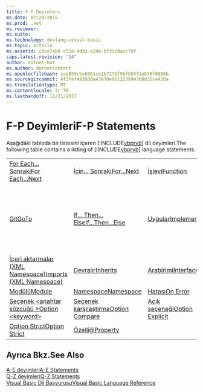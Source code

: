 ```yaml
---
title: F-P Deyimleri
ms.date: 07/20/2015
ms.prod: .net
ms.reviewer: 
ms.suite: 
ms.technology: devlang-visual-basic
ms.topic: article
ms.assetid: cdce7ab0-c52e-4d33-a29b-bf32cdacc79f
caps.latest.revision: "14"
author: dotnet-bot
ms.author: dotnetcontent
ms.openlocfilehash: cae859cbe8081ce1b7278f96fb55f1e876f0986b
ms.sourcegitcommit: 4f3fef493080a43e70e951223894768d36ce430a
ms.translationtype: MT
ms.contentlocale: tr-TR
ms.lasthandoff: 11/21/2017
---
```

# <a name="f-p-statements"></a><span data-ttu-id="91913-102">F-P Deyimleri</span><span class="sxs-lookup"><span data-stu-id="91913-102">F-P Statements</span></span>
<span data-ttu-id="91913-103">Aşağıdaki tabloda bir listesini içeren [!INCLUDE[vbprvb](~/includes/vbprvb-md.md)] dil deyimleri.</span><span class="sxs-lookup"><span data-stu-id="91913-103">The following table contains a listing of [!INCLUDE[vbprvb](~/includes/vbprvb-md.md)] language statements.</span></span>  
  
|||||  
|---|---|---|---|  
|[<span data-ttu-id="91913-104">For Each... Sonraki</span><span class="sxs-lookup"><span data-stu-id="91913-104">For Each...Next</span></span>](../../../visual-basic/language-reference/statements/for-each-next-statement.md)|[<span data-ttu-id="91913-105">İçin... Sonraki</span><span class="sxs-lookup"><span data-stu-id="91913-105">For...Next</span></span>](../../../visual-basic/language-reference/statements/for-next-statement.md)|[<span data-ttu-id="91913-106">İşlevi</span><span class="sxs-lookup"><span data-stu-id="91913-106">Function</span></span>](../../../visual-basic/language-reference/statements/function-statement.md)|[<span data-ttu-id="91913-107">Al</span><span class="sxs-lookup"><span data-stu-id="91913-107">Get</span></span>](../../../visual-basic/language-reference/statements/get-statement.md)|  
|[<span data-ttu-id="91913-108">Git</span><span class="sxs-lookup"><span data-stu-id="91913-108">GoTo</span></span>](../../../visual-basic/language-reference/statements/goto-statement.md)|[<span data-ttu-id="91913-109">If... Then... Else</span><span class="sxs-lookup"><span data-stu-id="91913-109">If...Then...Else</span></span>](../../../visual-basic/language-reference/statements/if-then-else-statement.md)|[<span data-ttu-id="91913-110">Uygular</span><span class="sxs-lookup"><span data-stu-id="91913-110">Implements</span></span>](../../../visual-basic/language-reference/statements/implements-statement.md)|[<span data-ttu-id="91913-111">İçeri aktarmalar (.NET Namespace ve türü)</span><span class="sxs-lookup"><span data-stu-id="91913-111">Imports (.NET Namespace and Type)</span></span>](../../../visual-basic/language-reference/statements/imports-statement-net-namespace-and-type.md)|  
|[<span data-ttu-id="91913-112">İçeri aktarmalar (XML Namespace)</span><span class="sxs-lookup"><span data-stu-id="91913-112">Imports (XML Namespace)</span></span>](../../../visual-basic/language-reference/statements/imports-statement-xml-namespace.md)|[<span data-ttu-id="91913-113">Devralır</span><span class="sxs-lookup"><span data-stu-id="91913-113">Inherits</span></span>](../../../visual-basic/language-reference/statements/inherits-statement.md)|[<span data-ttu-id="91913-114">Arabirimi</span><span class="sxs-lookup"><span data-stu-id="91913-114">Interface</span></span>](../../../visual-basic/language-reference/statements/interface-statement.md)|[<span data-ttu-id="91913-115">Orta</span><span class="sxs-lookup"><span data-stu-id="91913-115">Mid</span></span>](../../../visual-basic/language-reference/statements/mid-statement.md)|  
|[<span data-ttu-id="91913-116">Modülü</span><span class="sxs-lookup"><span data-stu-id="91913-116">Module</span></span>](../../../visual-basic/language-reference/statements/module-statement.md)|[<span data-ttu-id="91913-117">Namespace</span><span class="sxs-lookup"><span data-stu-id="91913-117">Namespace</span></span>](../../../visual-basic/language-reference/statements/namespace-statement.md)|[<span data-ttu-id="91913-118">Hatası</span><span class="sxs-lookup"><span data-stu-id="91913-118">On Error</span></span>](../../../visual-basic/language-reference/statements/on-error-statement.md)|[<span data-ttu-id="91913-119">İşleci</span><span class="sxs-lookup"><span data-stu-id="91913-119">Operator</span></span>](../../../visual-basic/language-reference/statements/operator-statement.md)|  
|[<span data-ttu-id="91913-120">Seçenek \<anahtar sözcüğü ></span><span class="sxs-lookup"><span data-stu-id="91913-120">Option \<keyword></span></span>](../../../visual-basic/language-reference/statements/option-keyword-statement.md)|[<span data-ttu-id="91913-121">Seçenek karşılaştırma</span><span class="sxs-lookup"><span data-stu-id="91913-121">Option Compare</span></span>](../../../visual-basic/language-reference/statements/option-compare-statement.md)|[<span data-ttu-id="91913-122">Açık seçeneği</span><span class="sxs-lookup"><span data-stu-id="91913-122">Option Explicit</span></span>](../../../visual-basic/language-reference/statements/option-explicit-statement.md)|[<span data-ttu-id="91913-123">Option Infer</span><span class="sxs-lookup"><span data-stu-id="91913-123">Option Infer</span></span>](../../../visual-basic/language-reference/statements/option-infer-statement.md)|  
|[<span data-ttu-id="91913-124">Option Strict</span><span class="sxs-lookup"><span data-stu-id="91913-124">Option Strict</span></span>](../../../visual-basic/language-reference/statements/option-strict-statement.md)|[<span data-ttu-id="91913-125">Özelliği</span><span class="sxs-lookup"><span data-stu-id="91913-125">Property</span></span>](../../../visual-basic/language-reference/statements/property-statement.md)|||  
  
## <a name="see-also"></a><span data-ttu-id="91913-126">Ayrıca Bkz.</span><span class="sxs-lookup"><span data-stu-id="91913-126">See Also</span></span>  
 [<span data-ttu-id="91913-127">A-E deyimleri</span><span class="sxs-lookup"><span data-stu-id="91913-127">A-E Statements</span></span>](../../../visual-basic/language-reference/statements/a-e-statements.md)  
 [<span data-ttu-id="91913-128">Q-Z deyimleri</span><span class="sxs-lookup"><span data-stu-id="91913-128">Q-Z Statements</span></span>](../../../visual-basic/language-reference/statements/q-z-statements.md)  
 [<span data-ttu-id="91913-129">Visual Basic Dil Başvurusu</span><span class="sxs-lookup"><span data-stu-id="91913-129">Visual Basic Language Reference</span></span>](../../../visual-basic/language-reference/index.md)
